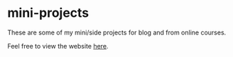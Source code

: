 # mini-projects

These are some of my mini/side projects for blog and from online courses.

Feel free to view the website [here](https://yamalcaraz.github.io/).
